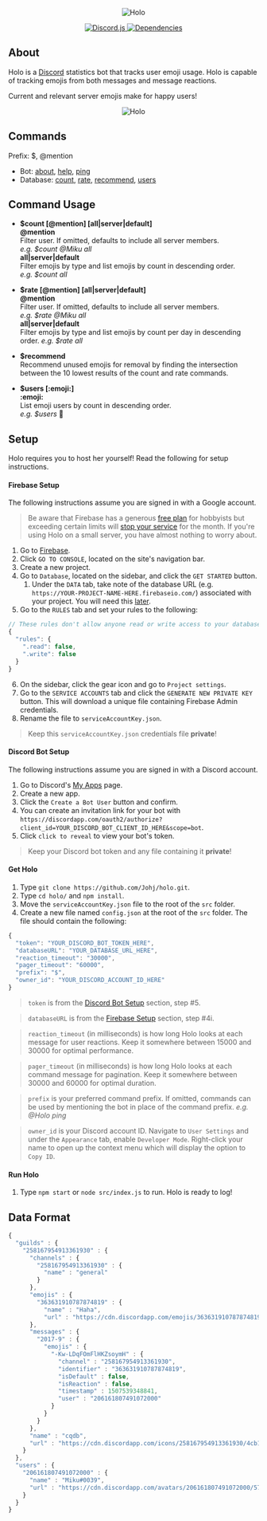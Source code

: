 <div align="center">
  <p>
    <img src="https://raw.githubusercontent.com/Johj/holo/master/assets/holo_banner.png" title="Holo" />
  </p>
  <a href="https://www.npmjs.com/package/discord.js">
    <img src="https://img.shields.io/badge/discord.js-v11.2.1-blue.svg" title="Discord.js" />
  </a>
  <a href="https://david-dm.org/Johj/holo">
    <img src="https://img.shields.io/david/Johj/holo.svg" title="Dependencies" />
  </a>
</div>

## About

Holo is a [Discord](https://discordapp.com/) statistics bot that tracks user emoji usage. Holo is capable of tracking emojis from both messages and message reactions.

Current and relevant server emojis make for happy users!

<div align="center">
  <p>
    <img src="https://raw.githubusercontent.com/Johj/holo/master/assets/count.gif" title="Holo" />
  </p>
</div>

## Commands

Prefix: $, @mention

- Bot:
  [about](https://github.com/Johj/holo/blob/master/src/commands/about.js),
  [help](https://github.com/Johj/holo/blob/master/src/commands/help.js),
  [ping](https://github.com/Johj/holo/blob/master/src/commands/ping.js)
- Database:
  [count](https://github.com/Johj/holo/blob/master/src/commands/count.js),
  [rate](https://github.com/Johj/holo/blob/master/src/commands/rate.js),
  [recommend](https://github.com/Johj/holo/blob/master/src/commands/recommend.js),
  [users](https://github.com/Johj/holo/blob/master/src/commands/users.js)

## Command Usage

- **$count [@mention] [all|server|default]**  
**@mention**  
Filter user. If omitted, defaults to include all server members.  
*e.g. $count @Miku all*  
**all|server|default**  
Filter emojis by type and list emojis by count in descending order.  
*e.g. $count all*

- **$rate [@mention] [all|server|default]**  
**@mention**  
Filter user. If omitted, defaults to include all server members.  
*e.g. $rate @Miku all*  
**all|server|default**  
Filter emojis by type and list emojis by count per day in descending order.
*e.g. $rate all*

- **$recommend**  
Recommend unused emojis for removal by finding the intersection between the 10 lowest results of the count and rate commands.

- **$users [:emoji:]**  
**:emoji:**  
List emoji users by count in descending order.  
*e.g. $users* :thinking:

## Setup

Holo requires you to host her yourself! Read the following for setup instructions.

#### Firebase Setup

The following instructions assume you are signed in with a Google account.

>Be aware that Firebase has a generous [free plan](https://firebase.google.com/pricing/) for hobbyists but exceeding certain limits will [stop your service](https://firebase.google.com/support/faq/#pricing) for the month. If you're using Holo on a small server, you have almost nothing to worry about.

1. Go to [Firebase](https://firebase.google.com/).
2. Click `GO TO CONSOLE`, located on the site's navigation bar.
3. Create a new project.
4. Go to `Database`, located on the sidebar, and click the `GET STARTED` button.
    1. Under the `DATA` tab, take note of the database URL (e.g. `https://YOUR-PROJECT-NAME-HERE.firebaseio.com/`) associated with your project. You will need this [later](https://github.com/Johj/holo#get-holo).
5. Go to the `RULES` tab and set your rules to the following:

```js
// These rules don't allow anyone read or write access to your database
{
  "rules": {
    ".read": false,
    ".write": false
  }
}
```

6. On the sidebar, click the gear icon and go to `Project settings`.
7. Go to the `SERVICE ACCOUNTS` tab and click the `GENERATE NEW PRIVATE KEY` button. This will download a unique file containing Firebase Admin credentials.
8. Rename the file to `serviceAccountKey.json`.

>Keep this `serviceAccountKey.json` credentials file **private**!

#### Discord Bot Setup

The following instructions assume you are signed in with a Discord account.

1. Go to Discord's [My Apps](https://discordapp.com/developers/applications/me) page.
2. Create a new app.
3. Click the `Create a Bot User` button and confirm.
4. You can create an invitation link for your bot with `https://discordapp.com/oauth2/authorize?client_id=YOUR_DISCORD_BOT_CLIENT_ID_HERE&scope=bot`.
5. Click `click to reveal` to view your bot's token.

>Keep your Discord bot token and any file containing it **private**!

#### Get Holo

1. Type `git clone https://github.com/Johj/holo.git`.
2. Type `cd holo/` and `npm install`.
3. Move the `serviceAccountKey.json` file to the root of the `src` folder.
4. Create a new file named `config.json` at the root of the `src` folder. The file should contain the following:

```js
{
  "token": "YOUR_DISCORD_BOT_TOKEN_HERE",
  "databaseURL": "YOUR_DATABASE_URL_HERE",
  "reaction_timeout": "30000",
  "pager_timeout": "60000",
  "prefix": "$",
  "owner_id": "YOUR_DISCORD_ACCOUNT_ID_HERE"
}
```

>`token` is from the [Discord Bot Setup](https://github.com/Johj/holo#discord-bot-setup) section, step #5.

>`databaseURL` is from the [Firebase Setup](https://github.com/Johj/holo#firebase-setup) section, step #4i.

>`reaction_timeout` (in milliseconds) is how long Holo looks at each message for user reactions. Keep it somewhere between 15000 and 30000 for optimal performance.

>`pager_timeout` (in milliseconds) is how long Holo looks at each command message for pagination. Keep it somewhere between 30000 and 60000 for optimal duration.

>`prefix` is your preferred command prefix. If omitted, commands can be used by mentioning the bot in place of the command prefix. *e.g. @Holo ping*

>`owner_id` is your Discord account ID. Navigate to `User Settings` and under the `Appearance` tab, enable `Developer Mode`. Right-click your name to open up the context menu which will display the option to `Copy ID`.

#### Run Holo

1. Type `npm start` or `node src/index.js` to run. Holo is ready to log!

## Data Format

```js
{
  "guilds" : {
    "258167954913361930" : {
      "channels" : {
        "258167954913361930" : {
          "name" : "general"
        }
      },
      "emojis" : {
        "363631910787874819" : {
          "name" : "Haha",
          "url" : "https://cdn.discordapp.com/emojis/363631910787874819.png"
      },
      "messages" : {
        "2017-9" : {
          "emojis" : {
            "-Kw-LDqFOmFlHKZsoymH" : {
              "channel" : "258167954913361930",
              "identifier" : "363631910787874819",
              "isDefault" : false,
              "isReaction" : false,
              "timestamp" : 1507539348841,
              "user" : "206161807491072000"
            }
          }
        }
      },
      "name" : "cqdb",
      "url" : "https://cdn.discordapp.com/icons/258167954913361930/4cb15bdf376886559a8f8159d4aaa779.jpg"
    }
  },
  "users" : {
    "206161807491072000" : {
      "name" : "Miku#0039",
      "url" : "https://cdn.discordapp.com/avatars/206161807491072000/5720fe7b23f79105d764d6d1ca8cad88.png?size=2048"
    }
  }
}
```
